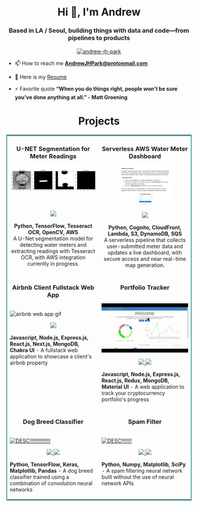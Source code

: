 <h1 align="center">Hi 👋, I'm Andrew</h1>
<h3 align="center">Based in LA / Seoul, building things with data and code—from pipelines to products</h3>

<p align="center">
  <a href="https://linkedin.com/in/andrew-jh-park" target="blank">
    <img align="center" src="https://raw.githubusercontent.com/rahuldkjain/github-profile-readme-generator/master/src/images/icons/Social/linked-in-alt.svg" alt="andrew-jh-park" height="30" width="40" />
  </a>
</p>

<!-- - 👨‍💻 All of my projects are available on my [portfolio](https://andrewjpark.netlify.app/) -->

- 📫 How to reach me **AndrewJHPark@protonmail.com**

- 📄 Here is my [Resume](https://andrewjpark.netlify.app/assets/Resume%20-%20Andrew%20Park.pdf) <!--and [CV](https://andrewjpark.netlify.app/assets/Andrew%20Park%20CV.pdf) -->

- ⚡ Favorite quote **“When you do things right, people won't be sure you've done anything at all.” - Matt Groening**

<!-- <h3 align="left">Connect with me:</h3> -->

<!-- <p><img align="center" src="https://github-readme-stats.vercel.app/api/top-langs?username=parkshub&show_icons=true&locale=en&layout=compact" alt="parkshub" /></p> -->

<!-- ![Codewars](https://github.r2v.ch/codewars?user=parkshub) -->

<h1 align="center">Projects</h1>
<table bordercolor="#66b2b2">

  <tr>
    <td width="50%" valign="top">
      <h3 align="center">U-NET Segmentation for Meter Readings</h3>
      <p align="center">
        <img src="https://raw.githubusercontent.com/parkshub/water-meter-project-aws/main/assets/learning.gif" width="100%" alt="U-NET demo"/>
      </p>
      <div style="margin-top: 40px;"> <!-- adjust this to visually center -->
        <p align="center">
          <a href="https://github.com/parkshub/water-meter-project-aws/tree/main/scripts/unet" target="_blank">
            <img src="https://img.shields.io/static/v1?label=|&message=REPO&color=23555f&style=plastic&logo=github&logo-color=white"/>
          </a>
        </p>
        <p align="center">
          <strong>Python, TensorFlow, Tesseract OCR, OpenCV, AWS</strong><br />
          A U-Net segmentation model for detecting water meters and extracting readings with Tesseract OCR, with AWS integration currently in progress.
        </p>
      </div>
    </td>
    <td width="50%" valign="top">
      <h3 align="center">Serverless AWS Water Meter Dashboard</h3>
      <p align="center">
        <img src="https://raw.githubusercontent.com/parkshub/water-meter-project-aws/main/assets/aws-report-thumb.png" width="60%" alt="AWS dashboard"/>
      </p>
      <p align="center">
        <a href="https://github.com/parkshub/water-meter-project-aws/tree/main/scripts/aws" target="_blank">
          <img src="https://img.shields.io/static/v1?label=|&message=REPO&color=23555f&style=plastic&logo=github&logo-color=white"/>
        </a>
      </p>
      <p align="center">
        <strong>Python, Cognito, CloudFront, Lambda, S3, DynamoDB, SQS</strong><br />
        A serverless pipeline that collects user-submitted meter data and updates a live dashboard, with secure access and near real-time map generation.
      </p>
    </td>
  </tr>

  <tr>
    <td width="50%" valign="top">
      <h3 align="center">Airbnb Client Fullstack Web App</h3>
      <br />
      <!-- <a target="_blank" href="PROJECT 1 LINK!!!!!!!!!!!!!!!! MIGHT NOT WANT TO LINK HERE THOUGH"> -->
      <img src="images/Airbnb Website.gif" width="100%" alt="airbnb web app gif"/>
      <!-- </a> -->
      <br />
      <p align="center">
        <a href="http://peculiarnestbnb.com/" target="_blank">
          <img src="https://img.shields.io/static/v1?label=|&message=WEBSITE&color=cdf998&style=plastic&logo=wordpress&logo-color=white"/>
        </a>
      </p>
      <p>
        <strong>Javascript, Node.js, Express.js, React.js, Next.js, MongoDB, Chakra UI</strong> - A fullstack web application to showcase a client's airbnb property
      </p>
    </td>
    <td width="50%" valign="top">
      <h3 align="center">Portfolio Tracker</h3>
      <br />
      <!-- <a target="_blank" href="PROJECT 2 LINK!!!!!!!!!!!! MIGHT NOT WANT TO LINK HERE THOUGH"> -->
      <img src="images/Portfolio Tracker Gif.gif" width="100%"  alt="Portfolio tracking web application gif"/>
      <!-- </a> -->
      <br />
      <p align="center">
        <a href="https://github.com/parkshub/portfolio-tracker-part-2" target="_blank">
          <img src="https://img.shields.io/static/v1?label=|&message=REPO&color=23555f&style=plastic&logo=github&logo-color=white"/>
        </a>
        <a href="https://crypto-portfolio-tracker-61f20615e34f.herokuapp.com/" target="_blank">
          <img src="https://img.shields.io/static/v1?label=|&message=WEBSITE&color=cdf998&style=plastic&logo=wordpress&logo-color=white"/>
        </a>
      </p>
      <p>
        <strong>Javascript, Node.js, Express.js, React.js, Redux, MongoDB, Material UI</strong> - A web application to track your cryptocurrency portfolio's progress
      </p>
    </td>
  </tr>

  <tr>
    <td width="50%" valign="top">
      <h3 align="center">Dog Breed Classifier</h3>
      <br />
      <a target="_blank" href="https://neural-network-breed-classifier.netlify.app/">
        <img src="images/Breed Classifier Gif.gif" width="100%" alt="DESC!!!!!!!!!!!!!!"/>
      </a>
      <br />
      <p align="center">
        <a href="https://github.com/parkshub/python-neural-network-dog-breed-classifier" target="_blank">
          <img src="https://img.shields.io/static/v1?label=|&message=REPO&color=23555f&style=plastic&logo=github&logo-color=white"/>
        </a>
        <a href="https://neural-network-breed-classifier.netlify.app/" target="_blank">
          <img src="https://img.shields.io/static/v1?label=|&message=WEBSITE&color=cdf998&style=plastic&logo=wordpress&logo-color=white"/>
        </a>
      </p>
      <p>
        <strong>Python, TensorFlow, Keras, Matplotlib, Pandas</strong> - A dog breed classifier trained using a combination of convolution neural networks
      </p>
    </td>
    <td width="50%" valign="top">
      <h3 align="center">Spam Filter</h3>
      <br />
      <a target="_blank" href="https://github.com/parkshub/python-neural-network-spam-ham-classifier/blob/main/neural_network.ipynb">
        <img src="images/Spam Gif.gif" width="100%" alt="DESC!!!!!!!"/>
      </a>
      <br />
      <p align="center">
        <a href="https://github.com/parkshub/python-neural-network-spam-ham-classifier" target="_blank">
          <img src="https://img.shields.io/static/v1?label=|&message=REPO&color=23555f&style=plastic&logo=github&logo-color=white"/>
        </a>
        <a href="https://github.com/parkshub/python-neural-network-spam-ham-classifier/blob/main/neural_network.ipynb" target="_blank">
          <img src="https://img.shields.io/static/v1?label=|&message=WEBSITE&color=cdf998&style=plastic&logo=wordpress&logo-color=white"/>
        </a>
      </p>
      <p>
        <strong>Python, Numpy, Matplotlib, SciPy</strong> - A spam filtering neural network built without the use of neural network APIs
      </p>
    </td>
  </tr>

</table>

